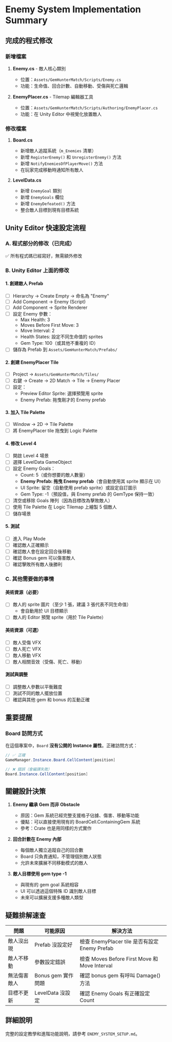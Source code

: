 # Enemy System Implementation Summary

## 完成的程式修改

### 新增檔案
1. **Enemy.cs** - 敵人核心類別
   - 位置：`Assets/GemHunterMatch/Scripts/Enemy.cs`
   - 功能：生命值、回合計數、自動移動、受傷與死亡邏輯

2. **EnemyPlacer.cs** - Tilemap 編輯器工具
   - 位置：`Assets/GemHunterMatch/Scripts/Authoring/EnemyPlacer.cs`
   - 功能：在 Unity Editor 中視覺化放置敵人

### 修改檔案
1. **Board.cs**
   - 新增敵人追蹤系統（`m_Enemies` 清單）
   - 新增 `RegisterEnemy()` 和 `UnregisterEnemy()` 方法
   - 新增 `NotifyEnemiesOfPlayerMove()` 方法
   - 在玩家完成移動時通知所有敵人

2. **LevelData.cs**
   - 新增 `EnemyGoal` 類別
   - 新增 `EnemyGoals` 欄位
   - 新增 `EnemyDefeated()` 方法
   - 整合敵人目標到現有目標系統

## Unity Editor 快速設定流程

### A. 程式部分的修改（已完成）
✅ 所有程式碼已經寫好，無需額外修改

### B. Unity Editor 上面的修改

#### 1. 創建敵人 Prefab
- [ ] Hierarchy → Create Empty → 命名為 "Enemy"
- [ ] Add Component → Enemy (Script)
- [ ] Add Component → Sprite Renderer
- [ ] 設定 Enemy 參數：
  - Max Health: 3
  - Moves Before First Move: 3
  - Move Interval: 2
  - Health States: 設定不同生命值的 sprites
  - Gem Type: 100（或其他不重複的 ID）
- [ ] 儲存為 Prefab 到 `Assets/GemHunterMatch/Prefabs/`

#### 2. 創建 EnemyPlacer Tile
- [ ] Project → `Assets/GemHunterMatch/Tiles/`
- [ ] 右鍵 → Create → 2D Match → Tile → Enemy Placer
- [ ] 設定：
  - Preview Editor Sprite: 選擇預覽用 sprite
  - Enemy Prefab: 拖曳剛才的 Enemy prefab

#### 3. 加入 Tile Palette
- [ ] Window → 2D → Tile Palette
- [ ] 將 EnemyPlacer tile 拖曳到 Logic Palette

#### 4. 修改 Level 4
- [ ] 開啟 Level 4 場景
- [ ] 選擇 LevelData GameObject
- [ ] 設定 Enemy Goals：
  - Count: 5（或你想要的敵人數量）
  - **Enemy Prefab: 拖曳 Enemy prefab**（會自動使用其 sprite 顯示在 UI）
  - UI Sprite: 留空（自動使用 prefab sprite）或設定自訂圖示
  - Gem Type: -1（預設值，與 Enemy prefab 的 GemType 保持一致）
- [ ] 清空或移除 Goals 陣列（因為目標改為擊敗敵人）
- [ ] 使用 Tile Palette 在 Logic Tilemap 上繪製 5 個敵人
- [ ] 儲存場景

#### 5. 測試
- [ ] 進入 Play Mode
- [ ] 確認敵人正確顯示
- [ ] 確認敵人會在設定回合後移動
- [ ] 確認 Bonus gem 可以傷害敵人
- [ ] 確認擊敗所有敵人後勝利

### C. 其他需要做的事情

#### 美術資源（必要）
- [ ] 敵人的 sprite 圖片（至少 1 張，建議 3 張代表不同生命值）
  - 會自動用於 UI 目標顯示
- [ ] 敵人的 Editor 預覽 sprite（用於 Tile Palette）

#### 美術資源（可選）
- [ ] 敵人受傷 VFX
- [ ] 敵人死亡 VFX
- [ ] 敵人移動 VFX
- [ ] 敵人相關音效（受傷、死亡、移動）

#### 測試與調整
- [ ] 調整敵人參數以平衡難度
- [ ] 測試不同的敵人擺放位置
- [ ] 確認與其他 gem 和 bonus 的互動正確

## 重要提醒

### Board 訪問方式
在這個專案中，`Board` **沒有公開的 Instance 屬性**。正確訪問方式：
```csharp
// ✅ 正確
GameManager.Instance.Board.CellContent[position]

// ❌ 錯誤（會編譯失敗）
Board.Instance.CellContent[position]
```

## 關鍵設計決策

1. **Enemy 繼承 Gem 而非 Obstacle**
   - 原因：Gem 系統已經完整支援格子佔據、傷害、移動等功能
   - 優點：可以直接使用現有的 BoardCell.ContainingGem 系統
   - 參考：Crate 也是用同樣的方式實作

2. **回合計數在 Enemy 內部**
   - 每個敵人獨立追蹤自己的回合數
   - Board 只負責通知，不管理個別敵人狀態
   - 允許未來擴展不同移動模式的敵人

3. **敵人目標使用 gem type -1**
   - 與現有的 gem goal 系統相容
   - UI 可以透過這個特殊 ID 識別敵人目標
   - 未來可以擴展支援多種敵人類型

## 疑難排解速查

| 問題 | 可能原因 | 解決方法 |
|------|---------|---------|
| 敵人沒出現 | Prefab 沒設定好 | 檢查 EnemyPlacer tile 是否有設定 Enemy Prefab |
| 敵人不移動 | 參數設定錯誤 | 檢查 Moves Before First Move 和 Move Interval |
| 無法傷害敵人 | Bonus gem 實作問題 | 確認 bonus gem 有呼叫 Damage() 方法 |
| 目標不更新 | LevelData 沒設定 | 確認 Enemy Goals 有正確設定 Count |

## 詳細說明

完整的設定教學和進階功能說明，請參考 `ENEMY_SYSTEM_SETUP.md`。


